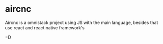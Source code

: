 # aircnc
Aircnc is a omnistack project using JS with the main language, besides that use react and react native framework's

=D
